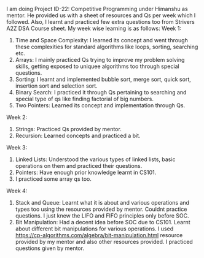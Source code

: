 I am doing Project ID-22: Competitive Programming under Himanshu as mentor. He provided us with a sheet of resources and Qs per week which I followed. Also, I learnt and practiced few extra
questions too from Strivers A2Z DSA Course sheet. My week wise learning is as follows:
Week 1:
  1. Time and Space Complexity: I learned its concept and went through these complexities for standard algorithms like loops, sorting, searching etc.
  2. Arrays: I mainly practiced Qs trying to improve my problem solving skills, getting exposed to uniquee algorithms too through special questions.
  3. Sorting: I learnt and implemented bubble sort, merge sort, quick sort, insertion sort and selection sort.
  4. Binary Search: I practiced it through Qs pertaining to searching and special type of qs like finding factorial of big numbers.
  5. Two Pointers: Learned its concept and implementation through Qs.

Week 2:
  1. Strings: Practiced Qs provided by mentor.
  2. Recursion: Learned concepts and practiced a bit.

Week 3:
  1. Linked Lists: Understood the various types of linked lists, basic operations on them and practiced their questions.
  2. Pointers: Have enough prior knowledge learnt in CS101.
  3.  I practiced some array qs too.

Week 4:
  1. Stack and Queue: Learnt what it is about and various operations and types too using the resources provided by mentor. Couldnt practice questions. I just knew the LIFO and FIFO principles
                      only before SOC.
  2. Bit Manipulation: Had a decent idea before SOC due to CS101. Learnt about different bit manipulations for various operations. I used https://cp-algorithms.com/algebra/bit-manipulation.html
                       resource provided by my mentor and also other resources provided. I practiced questions given by mentor.
     
